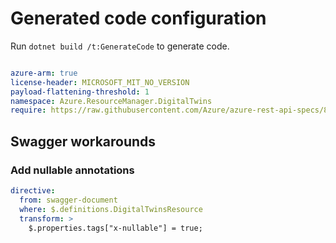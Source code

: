 # Generated code configuration

Run `dotnet build /t:GenerateCode` to generate code.

``` yaml

azure-arm: true
license-header: MICROSOFT_MIT_NO_VERSION
payload-flattening-threshold: 1
namespace: Azure.ResourceManager.DigitalTwins
require: https://raw.githubusercontent.com/Azure/azure-rest-api-specs/8ba18e990a5c1a98d505018329d53272ce43f334/specification/digitaltwins/resource-manager/readme.md

```

## Swagger workarounds

### Add nullable annotations

``` yaml
directive:
  from: swagger-document
  where: $.definitions.DigitalTwinsResource
  transform: >
    $.properties.tags["x-nullable"] = true;
````
